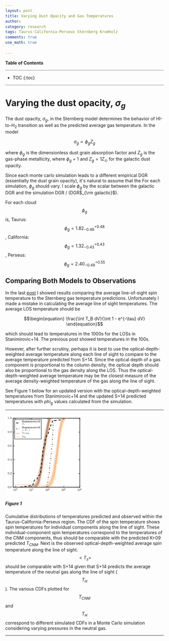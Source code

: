 ```yaml
---
layout: post
title: Varying Dust Opacity and Gas Temperatures
author:
category: research
tags: Taurus-California-Perseus Sternberg Krumholz 
comments: true
use_math: true

---
```


**Table of Contents**

<hr style="height:2px; background-color:#b6b6b6"/>

* TOC
{:toc}

<hr style="height:2px; background-color:#b6b6b6"/>

# Varying the dust opacity, $\sigma_g$

  The dust opacity, $\sigma_g$, in the Sternberg model determines the behavior
  of HI-to-H$_2$ transition as well as the predicted average gas temperature.
  In the model

  $$\begin{equation}
    \sigma_g \propto \phi_g Z_g
  \end{equation}$$

  where $\phi_g$ is the dimensionless dust grain absorption factor and $Z_g$ is
  the gas-phase metallicity, where $\phi_g$ = 1 and $Z_g = 1 Z_\odot$ for the
  galactic dust opacity. 
  
  Since each monte carlo simulation leads to a different empirical DGR
  (essentially the dust grain opacity), it's natural to assume that the For
  each simulation, $\phi_g$ should vary. I scale $\phi_g$ by the scalar between
  the galactic DGR and the simulation DGR / (DGR$_{\rm galactic}$). 
  
  For each cloud $$\phi_g$$ is, Taurus: $$\phi_g = 1.82^{+0.48}_{-0.46}$$,
  California: $$\phi_g = 1.32^{+0.43}_{-0.43}$$, Perseus: $$\phi_g =
  2.40^{+0.55}_{-0.49}$$

## Comparing Both Models to Observations

  In the last [post](/research/2015/11/01/gas-temperatures/) I showed results
  comparing the average line-of-sight spin temperature to the Sternberg gas
  temperature predictions. Unfortunately I made a mistake in calculating the
  average line of sight temperatures. The average LOS temperature should be

  $$\begin{equation}
    \frac{\int T_B dV}{\int 1 - e^{-\tau} dV}
  \end{equation}$$
 
  which should lead to temperatures in the 1000s for the LOSs in
  Stanimirovic+14. The previous post showed temperatures in the 100s. 
  
  However, after further scrutiny, perhaps it is best to use the
  optical-depth-weighted average temperature along each line of sight to
  compare to the average temperature predicted from S+14. Since the optical
  depth of a gas component is proportional to the column density, the optical
  depth should also be proportional to the gas density along the LOS. Thus the
  optical-depth-weighted average temperature may be the closest measure of the
  average density-weighted temperature of the gas along the line of sight.

  See Figure 1 below for an updated version with the optical-depth-weighted
  temperatures from Stanimirovic+14 and the updated S+14 predicted temperatures
  with $phi_g$ values calculated from the simulation.

  ***  

  <img src="/images/2015-11-04/temps_cdf_phigvary.png" style="width:50%"/>

##### Figure 1 

  Cumulative distributions of temperatures predicted and observed within the
  Taurus-California-Perseus region. The CDF of the spin temperature shows spin
  temperatures for individual components along the line of sight. These
  individual-component spin temperatures correspond to the temperatures of the
  CNM components, thus should be comparable with the predicted K+09 predicted
  $T_{CNM}$. Next is the observed optical-depth-weighted average spin
  temperature along the line of sight. $$<T_s>$$ should be comparable with S+14
  given that S+14 predicts the average temperature of the neutral gas along the
  line of sight ($$T_H$$).  The various CDFs plotted for $$T_{CNM}$$ and
  $$T_H$$ correspond to different simulated CDFs in a Monte Carlo simulation
  considering varying pressures in the neutral gas.

  ***





